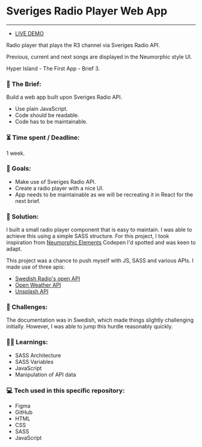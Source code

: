 # Sveriges Radio Player Web App

---

- [LIVE DEMO](https://harry-yates.github.io/radioPlayer/)

Radio player that plays the R3 channel via Sveriges Radio API.

Previous, current and next songs are displayed in the Neumorphic style UI.

Hyper Island - The First App - Brief 3.

### :open_file_folder: The Brief:

Build a web app built upon Sveriges Radio API.

- Use plain JavaScript.
- Code should be readable.
- Code has to be maintainable.

### :hourglass_flowing_sand: Time spent / Deadline:

1 week.

### :dart: Goals:

- Make use of Sveriges Radio API.
- Create a radio player with a nice UI.
- App needs to be maintainable as we will be recreating it in React for the next brief.

### :mechanical_arm: Solution:

I built a small radio player component that is easy to maintain. I was able to achieve this using a simple SASS structure. For this project, I took inspiration from [Neumorphic Elements](https://codepen.io/myacode/pen/PoqQQNM) Codepen I'd spotted and was keen to adapt.

This project was a chance to push myself with JS, SASS and various APIs. I made use of three apis:

- [Swedish Radio's open API](https://api.sr.se/api/documentation/v2/index.html)
- [Open Weather API](https://openweathermap.org/api)
- [Unsplash API](https://unsplash.com/developers)

### :anger: Challenges:

The documentation was in Swedish, which made things slightly challenging initially. However, I was able to jump this hurdle reasonably quickly.

### :man_student: Learnings:

- SASS Architecture
- SASS Variables
- JavaScript
- Manipulation of API data

### :computer: Tech used in this specific repository:

- Figma
- GitHub
- HTML
- CSS
- SASS
- JavaScript
